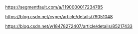https://segmentfault.com/a/1190000017234785

https://blog.csdn.net/cvper/article/details/79051048

https://blog.csdn.net/w18478272407/article/details/85217433